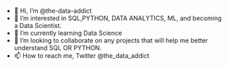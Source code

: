 - 👋 Hi, I’m @the-data-addict
- 👀 I’m interested in SQL,PYTHON, DATA ANALYTICS, ML, and becoming a Data Scientist. 
- 🌱 I’m currently learning Data Science 
- 💞️ I’m looking to collaborate on any projects that will help me better understand SQL OR PYTHON. 
- 📫 How to reach me, Twitter @the_data_addict

<!---
the-data-addict/the-data-addict is a ✨ special ✨ repository because its `README.md` (this file) appears on your GitHub profile.
You can click the Preview link to take a look at your changes.
--->

